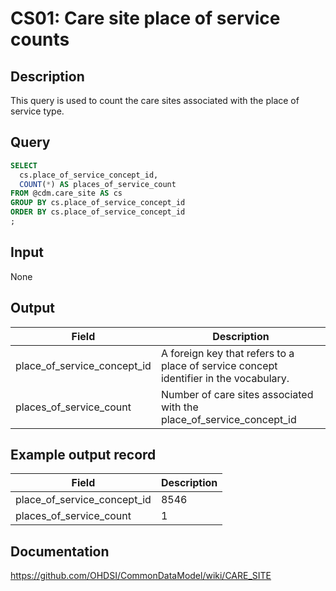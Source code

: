 <!---
Group:care site
Name:CS01 Care site place of service counts
Author:Patrick Ryan
CDM Version: 5.3
-->

# CS01: Care site place of service counts

## Description
This query is used to count the care sites associated with the place of service type.

## Query
```sql
SELECT
  cs.place_of_service_concept_id,
  COUNT(*) AS places_of_service_count
FROM @cdm.care_site AS cs
GROUP BY cs.place_of_service_concept_id
ORDER BY cs.place_of_service_concept_id
;
```

## Input

None

## Output

| Field |  Description |
| ---------- | ---------------------------------------------- |
| place_of_service_concept_id | A foreign key that refers to a place of service concept identifier in the vocabulary. |
| places_of_service_count | Number of care sites associated with the place_of_service_concept_id  |

## Example output record

| Field |  Description |
| --- | --- |
| place_of_service_concept_id |  8546 |
| places_of_service_count |  1 |

## Documentation
https://github.com/OHDSI/CommonDataModel/wiki/CARE_SITE
